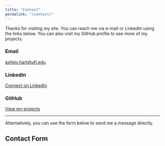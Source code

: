 ```yaml
---
title: "Contact" 
permalink: "/contact/"
---
```


Thanks for visiting my site. You can reach me via e-mail or LinkedIn using the links below. You can also visit my GitHub profile to see more of my projects.

### Email
<!-- ashley [dot] hart [at] ufl [dot] edu -->
[ashley.hart@ufl.edu](mailto:ashley.hart@ufl.edu)

### LinkedIn
[Connect on LinkedIn](https://www.linkedin.com/in/ashley-b-hart/)

### GitHub
[View my projects](https://github.com/ashley-hart)

---

Alternatively, you can use the form below to send me a message directly.

## Contact Form

<div data-tf-live="01K3V4Q90ZZZSBHQF48JE51SMJ"></div><script src="//embed.typeform.com/next/embed.js"></script>